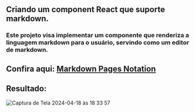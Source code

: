 ## Criando um component React que suporte markdown.
### Este projeto visa implementar um componente que renderiza a linguagem markdown para o usuário, servindo como um editor de markdown.
## Confira aqui: [Markdown Pages Notation](https://markdown-pages-notation.vercel.app/)
## Resultado: 
![Captura de Tela 2024-04-18 às 18 33 57](https://github.com/DEVLevid/markdown-pages/assets/120687641/7a2e11b1-9b54-46cd-9ca3-25fb6632ce28)
